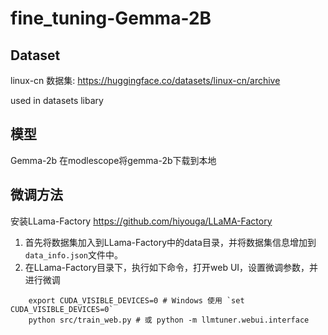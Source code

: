 # fine_tuning-Gemma-2B

## Dataset
linux-cn 数据集: https://huggingface.co/datasets/linux-cn/archive

used in datasets libary

## 模型
Gemma-2b
在modlescope将gemma-2b下载到本地

## 微调方法

安装LLama-Factory https://github.com/hiyouga/LLaMA-Factory

1. 首先将数据集加入到LLama-Factory中的data目录，并将数据集信息增加到`data_info.json`文件中。
2. 在LLama-Factory目录下，执行如下命令，打开web UI，设置微调参数，并进行微调
```
    export CUDA_VISIBLE_DEVICES=0 # Windows 使用 `set CUDA_VISIBLE_DEVICES=0`
    python src/train_web.py # 或 python -m llmtuner.webui.interface
    
```

